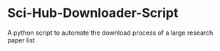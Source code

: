 # Sci-Hub-Downloader-Script
A python script to automate the download process of a large research paper list
